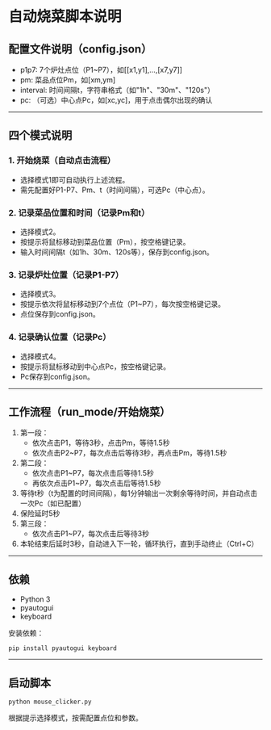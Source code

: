 # 自动烧菜脚本说明

## 配置文件说明（config.json）
- p1p7: 7个炉灶点位（P1~P7），如[[x1,y1],...,[x7,y7]]
- pm: 菜品点位Pm，如[xm,ym]
- interval: 时间间隔t，字符串格式（如"1h"、"30m"、"120s"）
- pc: （可选）中心点Pc，如[xc,yc]，用于点击偶尔出现的确认

---

## 四个模式说明

### 1. 开始烧菜（自动点击流程）
- 选择模式1即可自动执行上述流程。
- 需先配置好P1-P7、Pm、t（时间间隔），可选Pc（中心点）。

### 2. 记录菜品位置和时间（记录Pm和t）
- 选择模式2。
- 按提示将鼠标移动到菜品位置（Pm），按空格键记录。
- 输入时间间隔t（如1h、30m、120s等），保存到config.json。

### 3. 记录炉灶位置（记录P1-P7）
- 选择模式3。
- 按提示依次将鼠标移动到7个点位（P1~P7），每次按空格键记录。
- 点位保存到config.json。

### 4. 记录确认位置（记录Pc）
- 选择模式4。
- 按提示将鼠标移动到中心点Pc，按空格键记录。
- Pc保存到config.json。

---

## 工作流程（run_mode/开始烧菜）

1. 第一段：
   - 依次点击P1，等待3秒，点击Pm，等待1.5秒
   - 依次点击P2~P7，每次点击后等待3秒，再点击Pm，等待1.5秒
2. 第二段：
   - 依次点击P1~P7，每次点击后等待1.5秒
   - 再依次点击P1~P7，每次点击后等待1.5秒
3. 等待t秒（t为配置的时间间隔），每1分钟输出一次剩余等待时间，并自动点击一次Pc（如已配置）
4. 保险延时5秒
5. 第三段：
   - 依次点击P1~P7，每次点击后等待3秒
6. 本轮结束后延时3秒，自动进入下一轮，循环执行，直到手动终止（Ctrl+C）

---

## 依赖
- Python 3
- pyautogui
- keyboard

安装依赖：
```
pip install pyautogui keyboard
```

---

## 启动脚本

```
python mouse_clicker.py
```

根据提示选择模式，按需配置点位和参数。
